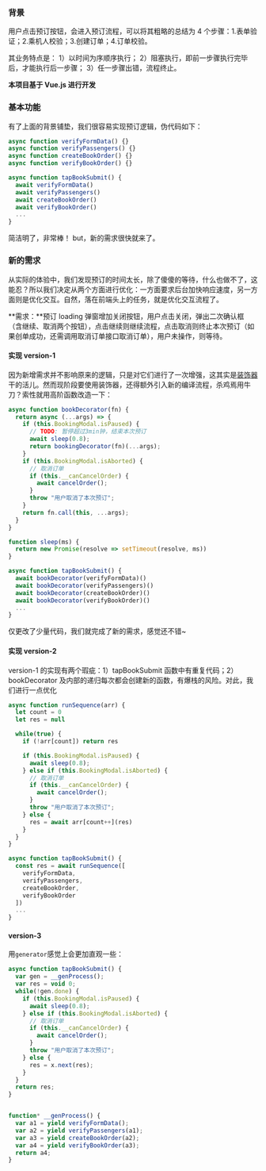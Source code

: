 ### 背景
用户点击预订按钮，会进入预订流程，可以将其粗略的总结为 4 个步骤：1.表单验证；2.乘机人校验；3.创建订单；4.订单校验。

其业务特点是：
1）以时间为序顺序执行；
2）阻塞执行，即前一步骤执行完毕后，才能执行后一步骤；
3）任一步骤出错，流程终止。

**本项目基于 Vue.js 进行开发**

### 基本功能
有了上面的背景铺垫，我们很容易实现预订逻辑，伪代码如下：
````js
async function verifyFormData() {}
async function verifyPassengers() {}
async function createBookOrder() {}
async function verifyBookOrder() {}

async function tapBookSubmit() {
  await verifyFormData()
  await verifyPassengers()
  await createBookOrder()
  await verifyBookOrder()
  ...
}
````
简洁明了，非常棒！ but，新的需求很快就来了。

### 新的需求
从实际的体验中，我们发现预订的时间太长，除了傻傻的等待，什么也做不了，这能忍？所以我们决定从两个方面进行优化：一方面要求后台加快响应速度，另一方面则是优化交互。自然，落在前端头上的任务，就是优化交互流程了。

**需求：**预订 loading 弹窗增加关闭按钮，用户点击关闭，弹出二次确认框（含继续、取消两个按钮），点击继续则继续流程，点击取消则终止本次预订（如果创单成功，还需调用取消订单接口取消订单），用户未操作，则等待。

#### 实现 version-1
因为新增需求并不影响原来的逻辑，只是对它们进行了一次增强，这其实是[装饰器](https://es6.ruanyifeng.com/#docs/decorator)干的活儿。然而现阶段要使用装饰器，还得额外引入新的编译流程，杀鸡焉用牛刀？索性就用高阶函数改造一下：
````js
async function bookDecorator(fn) {
  return async (...args) => {
    if (this.BookingModal.isPaused) {
      // TODO: 暂停超过3min钟，结束本次预订
      await sleep(0.8);
      return bookingDecorator(fn)(...args);
    }
    if (this.BookingModal.isAborted) {
      // 取消订单
      if (this.__canCancelOrder) {
        await cancelOrder();
      }
      throw "用户取消了本次预订";
    }
    return fn.call(this, ...args);
  }
}

function sleep(ms) {
  return new Promise(resolve => setTimeout(resolve, ms))
}

async function tapBookSubmit() {
  await bookDecorator(verifyFormData)()
  await bookDecorator(verifyPassengers)()
  await bookDecorator(createBookOrder)()
  await bookDecorator(verifyBookOrder)()
  ...
}
````
仅更改了少量代码，我们就完成了新的需求，感觉还不错~

#### 实现 version-2
version-1 的实现有两个瑕疵：1）tapBookSubmit 函数中有重复代码；2）bookDecorator 及内部的递归每次都会创建新的函数，有爆栈的风险。对此，我们进行一点优化
````js
async function runSequence(arr) {
  let count = 0
  let res = null

  while(true) {
    if (!arr[count]) return res

    if (this.BookingModal.isPaused) {
      await sleep(0.8);
    } else if (this.BookingModal.isAborted) {
      // 取消订单
      if (this.__canCancelOrder) {
        await cancelOrder();
      }
      throw "用户取消了本次预订";
    } else {
      res = await arr[count++](res)
    }
  }
}

async function tapBookSubmit() {
  const res = await runSequence([
    verifyFormData, 
    verifyPassengers, 
    createBookOrder, 
    verifyBookOrder
  ])
  ...
}
````

#### version-3
用`generator`感觉上会更加直观一些：
````js
async function tapBookSubmit() {
  var gen = __genProcess();
  var res = void 0;
  while(!gen.done) {
    if (this.BookingModal.isPaused) {
      await sleep(0.8);
    } else if (this.BookingModal.isAborted) {
      // 取消订单
      if (this.__canCancelOrder) {
        await cancelOrder();
      }
      throw "用户取消了本次预订";
    } else {
      res = x.next(res);
    }
  }
  return res;
}


function* __genProcess() {
  var a1 = yield verifyFormData();
  var a2 = yield verifyPassengers(a1);
  var a3 = yield createBookOrder(a2);
  var a4 = yield verifyBookOrder(a3);
  return a4;
}

````
